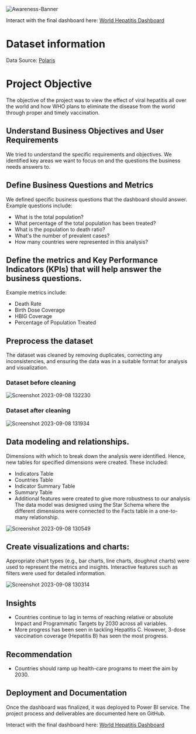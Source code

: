 ![Awareness-Banner](https://github.com/Datafyde/World_Hepatitis/assets/135570337/1d0b64f7-a3e4-44ad-9fdb-3459c422ec2b)

Interact with the final dashboard here:
[World Hepatitis Dashboard](http://bit.ly/viral-hepatitis-dashboard)


# Dataset information
Data Source: [Polaris](https://cdafound.org/polaris/)

# Project Objective
The objective of the project was to view the effect of viral hepatitis all over the world and how WHO plans to eliminate the disease from the world through proper and timely vaccination.

## Understand Business Objectives and User Requirements
We tried to understand the specific requirements and objectives. We identified key areas we want to focus on and the questions the business needs answers to.

## Define Business Questions and Metrics
We defined specific business questions that the dashboard should answer. Example questions include:
- What is the total population?
- What percentage of the total population has been treated?
- What is the population to death ratio?
- What's the number of prevalent cases?
- How many countries were represented in this analysis?

## Define the metrics and Key Performance Indicators (KPIs) that will help answer the business questions. 
Example metrics include:
- Death Rate
- Birth Dose Coverage
- HBIG Coverage
- Percentage of Population Treated

## Preprocess the dataset
The dataset was cleaned by removing duplicates, correcting any inconsistencies, and ensuring the data was in a suitable format for analysis and visualization.

### Dataset before cleaning
![Screenshot 2023-09-08 132230](https://github.com/Datafyde/World_Hepatitis/assets/135570337/623c5ba8-b1cb-4588-9353-6dc444860adf)

### Dataset after cleaning
![Screenshot 2023-09-08 131934](https://github.com/Datafyde/World_Hepatitis/assets/135570337/76779e53-a3cf-41da-ab7a-62fdd2b541a8)

## Data modeling and relationships.
Dimensions with which to break down the analysis were identified. Hence, new tables for specified dimensions were created. These included:
- Indicators Table
- Countries Table
- Indicator Summary Table
- Summary Table
- Additional features were created to give more robustness to our analysis
The data model was designed using the Star Schema where the different dimensions were connected to the Facts table in a one-to-many relationship.

![Screenshot 2023-09-08 130549](https://github.com/Datafyde/World_Hepatitis/assets/135570337/5e41cf0a-f461-44ad-9de2-cd2379b9073f)

## Create visualizations and charts:
Appropriate chart types (e.g., bar charts, line charts, doughnut charts) were used to represent the metrics and insights. Interactive features such as filters were used for detailed information.

![Screenshot 2023-09-08 130314](https://github.com/Datafyde/World_Hepatitis/assets/135570337/53eb6268-1011-4c43-9d4e-0cab7dbe6250)

## Insights
- Countries continue to lag in terms of reaching relative or absolute Impact and Programmatic Targets by 2030 across all variables.
- More progress has been seen in tackling Hepatitis C. However, 3-dose vaccination coverage (Hepatitis B) has seen the most progress.

## Recommendation
- Countries should ramp up health-care programs to meet the aim by 2030.

## Deployment and Documentation
Once the dashboard was finalized, it was deployed to Power BI service. The project process and deliverables are documented here on GitHub.

Interact with the final dashboard here:
[World Hepatitis Dashboard](http://bit.ly/viral-hepatitis-dashboard)
